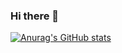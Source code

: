 ### Hi there 👋

[![Anurag's GitHub stats](https://github-readme-stats.vercel.app/api?username=JonahLuo)](https://github.com/JonahLuo/github-readme-stats)

<!--
**JonahLuo/JonahLuo** is a ✨ _special_ ✨ repository because its `README.md` (this file) appears on your GitHub profile.

Here are some ideas to get you started:

- 🔭 I’m currently working on ...
- 🌱 I’m currently learning ...
- 👯 I’m looking to collaborate on ...
- 🤔 I’m looking for help with ...
- 💬 Ask me about ...
- 📫 How to reach me: ...
- 😄 Pronouns: ...
- ⚡ Fun fact: ...
-->
